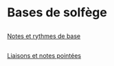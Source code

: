# Bases de solfège  

## 
[Notes et rythmes de base](./cours1.md)

## 
[Liaisons et notes pointées](./cours2.md)